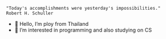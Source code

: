     "Today's accomplishments were yesterday's impossibilities."
    Robert H. Schuller

- 👋 Hello, I’m ploy from Thailand
- 👀 I’m interested in programming and also studying on CS
